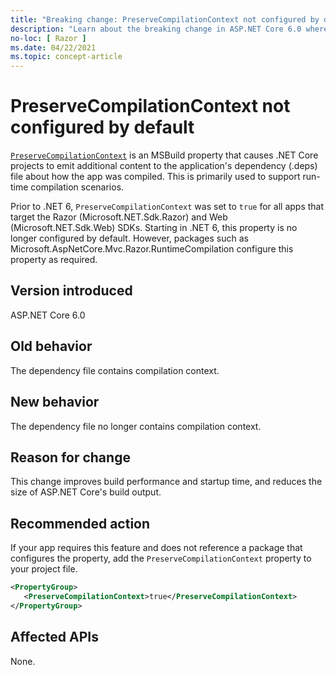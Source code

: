 ```yaml
---
title: "Breaking change: PreserveCompilationContext not configured by default"
description: "Learn about the breaking change in ASP.NET Core 6.0 where the PreserveCompilationContext property is no longer configured by default."
no-loc: [ Razor ]
ms.date: 04/22/2021
ms.topic: concept-article
---
```

# PreserveCompilationContext not configured by default

[`PreserveCompilationContext`](../../../project-sdk/msbuild-props.md#preservecompilationcontext) is an MSBuild property that causes .NET Core projects to emit additional content to the application's dependency (.deps) file about how the app was compiled. This is primarily used to support run-time compilation scenarios.

Prior to .NET 6, `PreserveCompilationContext` was set to `true` for all apps that target the Razor (Microsoft.NET.Sdk.Razor) and Web (Microsoft.NET.Sdk.Web) SDKs. Starting in .NET 6, this property is no longer configured by default. However, packages such as Microsoft.AspNetCore.Mvc.Razor.RuntimeCompilation configure this property as required.

## Version introduced

ASP.NET Core 6.0

## Old behavior

The dependency file contains compilation context.

## New behavior

The dependency file no longer contains compilation context.

## Reason for change

This change improves build performance and startup time, and reduces the size of ASP.NET Core's build output.

## Recommended action

If your app requires this feature and does not reference a package that configures the property, add the `PreserveCompilationContext` property to your project file.

```xml
<PropertyGroup>
   <PreserveCompilationContext>true</PreserveCompilationContext>
</PropertyGroup>
```

## Affected APIs

None.

<!--

## Category

ASP.NET Core

## Affected APIs

Not detectable via API analysis.

-->
